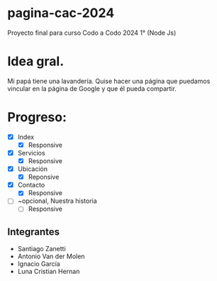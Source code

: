 # pagina-cac-2024
Proyecto final para curso Codo a Codo 2024 1° (Node Js)

# Idea gral.
Mi papá tiene una lavandería. Quise hacer una página que puedamos vincular en la página de Google y que él pueda compartir.

# Progreso:

- [x] Index
    - [x] Responsive
- [x] Servicios
    - [x] Responsive
- [x] Ubicación
    - [x] Reponsive
- [x] Contacto
    - [x] Responsive
- [ ] ~opcional, Nuestra historia
    - [ ] Responsive

## Integrantes
* Santiago Zanetti
* Antonio Van der Molen
* Ignacio García
* Luna Cristian Hernan
